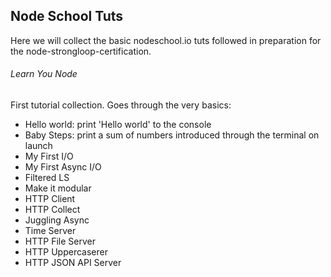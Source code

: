 ## Node School Tuts

Here we will collect the basic nodeschool.io tuts followed in preparation for the node-strongloop-certification.

###### Learn You Node

First tutorial collection. Goes through the very basics:
- Hello world: print 'Hello world' to the console
- Baby Steps: print a sum of numbers introduced through the terminal on launch
- My First I/O
- My First Async I/O
- Filtered LS
- Make it modular
- HTTP Client
- HTTP Collect
- Juggling Async
- Time Server
- HTTP File Server
- HTTP Uppercaserer
- HTTP JSON API Server